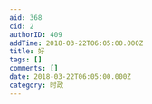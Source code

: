 ```yaml
---
aid: 368
cid: 2
authorID: 409
addTime: 2018-03-22T06:05:00.000Z
title: 好
tags: []
comments: []
date: 2018-03-22T06:05:00.000Z
category: 时政
---
```



